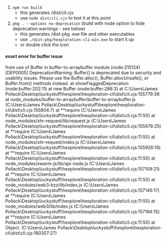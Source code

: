 1. `npm run build`
   - this generates /dist/cli.cjs
   - use `node dist/cli.cjs` to test it at this point
2. `pkg . --options no-deprecation` (build with node option to hide deprecation warnings - see below)
   - this generates /dist-pkg .exe file and other executables
   - use `./dist-pkg/hexploration-cli-win.exe` to start it up
   - or double click the icon

#### exact error for buffer issue

from use of Buffer in buffer-to-arraybuffer module
(node:215124) [DEP0005] DeprecationWarning: Buffer() is deprecated due to security and usability issues. Please use the Buffer.alloc(), Buffer.allocUnsafe(), or Buffer.from() methods instead.
at showFlaggedDeprecation (node:buffer:202:11)
at new Buffer (node:buffer:286:3)
at C:\Users\James Pollack\Desktop\luckystuff\hexplore\hexploration-cli\dist\cli.cjs:155779:36
at node_modules/buffer-to-arraybuffer/buffer-to-arraybuffer.js (C:\Users\James Pollack\Desktop\luckystuff\hexplore\hexploration-cli\dist\cli.cjs:155804:7)
at **require (C:\Users\James Pollack\Desktop\luckystuff\hexplore\hexploration-cli\dist\cli.cjs:11:50)
at node_modules/xhr-request/lib/request.js (C:\Users\James Pollack\Desktop\luckystuff\hexplore\hexploration-cli\dist\cli.cjs:155878:25)
at **require (C:\Users\James Pollack\Desktop\luckystuff\hexplore\hexploration-cli\dist\cli.cjs:11:50)
at node_modules/xhr-request/index.js (C:\Users\James Pollack\Desktop\luckystuff\hexplore\hexploration-cli\dist\cli.cjs:155926:19)
at **require (C:\Users\James Pollack\Desktop\luckystuff\hexplore\hexploration-cli\dist\cli.cjs:11:50)
at node_modules/swarm-js/lib/api-node.js (C:\Users\James Pollack\Desktop\luckystuff\hexplore\hexploration-cli\dist\cli.cjs:157109:21)
at **require (C:\Users\James Pollack\Desktop\luckystuff\hexplore\hexploration-cli\dist\cli.cjs:11:50)
at node_modules/web3-bzz/lib/index.js (C:\Users\James Pollack\Desktop\luckystuff\hexplore\hexploration-cli\dist\cli.cjs:157146:17)
at **require (C:\Users\James Pollack\Desktop\luckystuff\hexplore\hexploration-cli\dist\cli.cjs:11:50)
at node_modules/web3/lib/index.js (C:\Users\James Pollack\Desktop\luckystuff\hexplore\hexploration-cli\dist\cli.cjs:157194:15)
at **require (C:\Users\James Pollack\Desktop\luckystuff\hexplore\hexploration-cli\dist\cli.cjs:11:50)
at Object.<anonymous> (C:\Users\James Pollack\Desktop\luckystuff\hexplore\hexploration-cli\dist\cli.cjs:180307:27)
